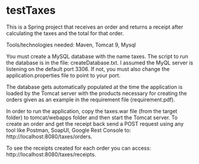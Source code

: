 # testTaxes

This is a Spring project that receives an order and returns a receipt after calculating the taxes and the total for that order. 

Tools/technologies needed: Maven, Tomcat 9, Mysql

You must create a MySQL database with the name taxes. The script to run the database is in the file: createDatabase.txt.
I assumed the MyQL server is listening on the default port 3306. If not, you must also change the application.properties 
file to point to your port.

The database gets automatically populated at the time the application is loaded by the Tomcat server with the products necessary for creating the orders given as an example in the
requirement file (requirement.pdf).

In order to run the application, copy the taxes.war file (from the target folder) to tomcat/webapps folder and then start the Tomcat server.
To create an order and get the receipt back send a POST request using any tool like Postman, SoapUI, Google Rest Console to:
http://localhost:8080/taxes/orders.

To see the receipts created for each order you can access: http://localhost:8080/taxes/receipts.


